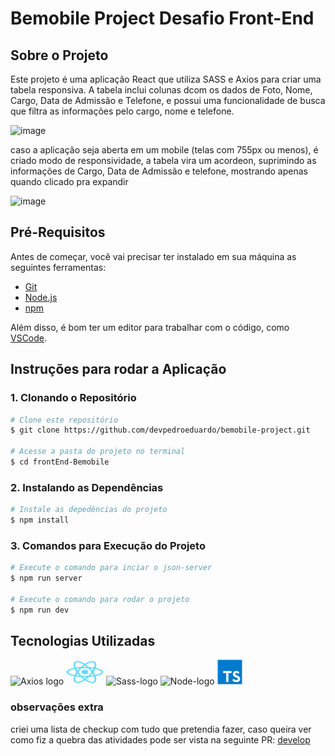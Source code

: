 # Bemobile Project Desafio Front-End

## Sobre o Projeto

Este projeto é uma aplicação React que utiliza SASS e Axios para criar uma tabela responsiva. A tabela inclui colunas dcom os dados de Foto, Nome, Cargo, Data de Admissão e Telefone, e possui uma funcionalidade de busca que filtra as informações pelo cargo, nome e telefone.

![image](https://github.com/user-attachments/assets/caaf6061-fe28-49cf-82e4-798cda52a150)


caso a aplicação seja aberta em um mobile (telas com 755px ou menos), é criado modo de responsividade, a tabela vira um acordeon, suprimindo as informações de Cargo, Data de Admissão e telefone, mostrando apenas quando clicado pra expandir

![image](https://github.com/user-attachments/assets/b065cb72-2ec8-4100-961d-9672e1fe2a15)


## Pré-Requisitos

Antes de começar, você vai precisar ter instalado em sua máquina as seguintes ferramentas:

- [Git](https://git-scm.com)
- [Node.js](https://nodejs.org/en/)
- [npm](https://docs.npmjs.com/downloading-and-installing-node-js-and-npm) 

Além disso, é bom ter um editor para trabalhar com o código, como [VSCode](https://code.visualstudio.com/).

## Instruções para rodar a Aplicação

### 1. Clonando o Repositório

```bash
# Clone este repositório
$ git clone https://github.com/devpedroeduardo/bemobile-project.git

# Acesse a pasta do projeto no terminal
$ cd frontEnd-Bemobile
```

### 2. Instalando as Dependências
```bash
# Instale as depedências do projeto
$ npm install
```

### 3. Comandos para Execução do Projeto
```bash
# Execute o comando para inciar o json-server
$ npm run server

# Execute o comando para rodar o projeto
$ npm run dev
```

## Tecnologias Utilizadas

<img alt="Axios logo" height="40" width="80" src="https://user-images.githubusercontent.com/8939680/57233884-20344080-6fe5-11e9-8df3-0df1282e1574.png">

<img alt="React-Logo" height="40" width="60" src="https://raw.githubusercontent.com/devicons/devicon/master/icons/react/react-original.svg">

<img alt="Sass-logo" height="40" width="40" src="https://upload.wikimedia.org/wikipedia/commons/9/96/Sass_Logo_Color.svg"> 

<img alt="Node-logo" height="40" width="80" src="https://upload.wikimedia.org/wikipedia/commons/d/d9/Node.js_logo.svg">

<img alt="Ts" height="40" width="40" src="https://raw.githubusercontent.com/devicons/devicon/master/icons/typescript/typescript-original.svg">

### observações extra
 criei uma lista de checkup com tudo que pretendia fazer, caso queira ver como fiz a quebra das atividades pode ser vista na seguinte PR: [develop](https://github.com/thiagooo14/frontEnd-Bemobile/pull/6)

